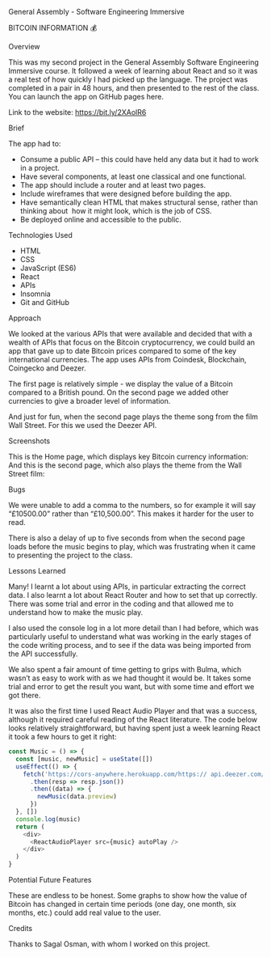 

General Assembly - Software Engineering Immersive

BITCOIN INFORMATION 💰

Overview

This was my second project in the General Assembly Software Engineering Immersive course. It followed a week of learning about React and so it was a real test of how quickly I had picked up the language. The project was completed in a pair in 48 hours, and then presented to the rest of the class. You can launch the app on GitHub pages here.

Link to the website: https://bit.ly/2XAolR6

Brief

The app had to:
* Consume a public API – this could have held any data but it had to work in a project.
* Have several components, at least one classical and one functional.
* The app should include a router and at least two pages.
* Include wireframes that were designed before building the app.
* Have semantically clean HTML that makes structural sense, rather than thinking about  how it might look, which is the job of CSS.
* Be deployed online and accessible to the public.

Technologies Used

* HTML
* CSS
* JavaScript (ES6)
* React
* APIs
* Insomnia
* Git and GitHub

Approach

We looked at the various APIs that were available and decided that with a wealth of APIs that focus on the Bitcoin cryptocurrency, we could build an app that gave up to date Bitcoin prices compared to some of the key international currencies. The app uses APIs from Coindesk, Blockchain, Coingecko and Deezer.

The first page is relatively simple - we display the value of a Bitcoin compared to a British pound. On the second page we added other currencies to give a broader level of information.

And just for fun, when the second page plays the theme song from the film Wall Street. For this we used the Deezer API.

Screenshots

This is the Home page, which displays key Bitcoin currency information:
And this is the second page, which also plays the theme from the Wall Street film:

Bugs

We were unable to add a comma to the numbers, so for example it will say “£10500.00” rather than “£10,500.00”. This makes it harder for the user to read.

There is also a delay of up to five seconds from when the second page loads before the music begins to play, which was frustrating when it came to presenting the project to the class.


Lessons Learned

Many! I learnt a lot about using APIs, in particular extracting the correct data. I also learnt a lot about React Router and how to set that up correctly. There was some trial and error in the coding and that allowed me to understand how to make the music play.

I also used the console log in a lot more detail than I had before, which was particularly useful to understand what was working in the early stages of the code writing process, and to see if the data was being imported from the API successfully. 

We also spent a fair amount of time getting to grips with Bulma, which wasn’t as easy to work with as we had thought it would be. It takes some trial and error to get the result you want, but with some time and effort we got there.

It was also the first time I used React Audio Player and that was a success, although it required careful reading of the React literature. The code below looks relatively straightforward, but having spent just a week learning React it took a few hours to get it right:

```js
const Music = () => {								
  const [music, newMusic] = useState([])				
  useEffect(() => {									
    fetch('https://cors-anywhere.herokuapp.com/https://	api.deezer.com/track/3614317')						
      .then(resp => resp.json())						
      .then((data) => {								
        newMusic(data.preview)						
      })											
  }, [])											
  console.log(music)								
  return (										
    <div>											
      <ReactAudioPlayer src={music} autoPlay />			
    </div>										
  )												
}												
```
Potential Future Features

These are endless to be honest. Some graphs to show how the value of Bitcoin has changed in certain time periods (one day, one month, six months, etc.) could add real value to the user.

Credits

Thanks to Sagal Osman, with whom I worked on this project.
